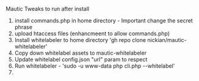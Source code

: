 Mautic Tweaks to run after install

1) install commands.php in home directory - Important change the secret phrase
2) upload htaccess files (enhancmeent to allow commands.php)
3) Install whitelabeler to home directory 'gh repo clone nickian/mautic-whitelabeler'
4) Copy down whitelabel assets to mautic-whitelabeler
5) Update whitelabel config.json "url" param to respect 
6) Run whitelabeler - 'sudo -u www-data php cli.php --whitelabel'
7) 
